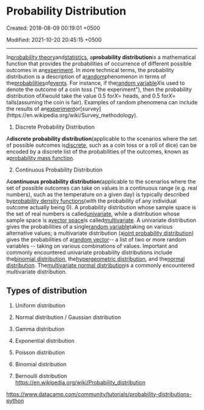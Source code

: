 # Probability Distribution

Created: 2018-08-09 00:19:01 +0500

Modified: 2021-10-20 20:45:15 +0500

---

In[probability theory](https://en.wikipedia.org/wiki/Probability_theory)and[statistics](https://en.wikipedia.org/wiki/Statistics), a**probability distribution**is a mathematical function that provides the probabilities of occurrence of different possible outcomes in an[experiment](https://en.wikipedia.org/wiki/Experiment_(probability_theory)). In more technical terms, the probability distribution is a description of a[random](https://en.wikipedia.org/wiki/Randomness)phenomenon in terms of the[probabilities](https://en.wikipedia.org/wiki/Probability)of[events](https://en.wikipedia.org/wiki/Event_(probability_theory)). For instance, if the[random variable](https://en.wikipedia.org/wiki/Random_variable)*X*is used to denote the outcome of a coin toss ("the experiment"), then the probability distribution of*X*would take the value 0.5 for*X*= heads, and 0.5 for*X*= tails(assuming the coin is fair). Examples of random phenomena can include the results of an[experiment](https://en.wikipedia.org/wiki/Experiment_(probability_theory))or[survey](https://en.wikipedia.org/wiki/Survey_methodology).

1. Discrete Probability Distribution

A**discrete probability distribution**(applicable to the scenarios where the set of possible outcomes is[discrete](https://en.wikipedia.org/wiki/Discrete_probability_distribution), such as a coin toss or a roll of dice) can be encoded by a discrete list of the probabilities of the outcomes, known as a[probability mass function](https://en.wikipedia.org/wiki/Probability_mass_function).

2. Continuous Probability Distribution

A**continuous probability distribution**(applicable to the scenarios where the set of possible outcomes can take on values in a continuous range (e.g. real numbers), such as the temperature on a given day) is typically described by[probability density functions](https://en.wikipedia.org/wiki/Probability_density_function)(with the probability of any individual outcome actually being 0).
A probability distribution whose sample space is the set of real numbers is called[univariate](https://en.wikipedia.org/wiki/Univariate_distribution), while a distribution whose sample space is a[vector space](https://en.wikipedia.org/wiki/Vector_space)is called[multivariate](https://en.wikipedia.org/wiki/Multivariate_distribution). A univariate distribution gives the probabilities of a single[random variable](https://en.wikipedia.org/wiki/Random_variable)taking on various alternative values; a multivariate distribution (a[joint probability distribution](https://en.wikipedia.org/wiki/Joint_probability_distribution)) gives the probabilities of a[random vector](https://en.wikipedia.org/wiki/Random_vector)-- a list of two or more random variables -- taking on various combinations of values. Important and commonly encountered univariate probability distributions include the[binomial distribution](https://en.wikipedia.org/wiki/Binomial_distribution), the[hypergeometric distribution](https://en.wikipedia.org/wiki/Hypergeometric_distribution), and the[normal distribution](https://en.wikipedia.org/wiki/Normal_distribution). The[multivariate normal distribution](https://en.wikipedia.org/wiki/Multivariate_normal_distribution)is a commonly encountered multivariate distribution.

## Types of distribution

1. Uniform distribution

2. Normal distribution / Gaussian distribution

3. Gamma distribution

4. Exponential distribution

5. Poisson distribution

6. Binomial distribution

7. Bernoulli distribution
<https://en.wikipedia.org/wiki/Probability_distribution>

<https://www.datacamp.com/community/tutorials/probability-distributions-python>
